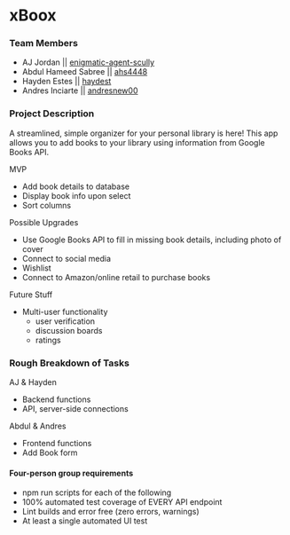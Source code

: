 # xBoox 

### Team Members

* AJ Jordan || [enigmatic-agent-scully](https://github.com/enigmatic-agent-scully)
* Abdul Hameed Sabree || [ahs4448](https://github.com/ahs4448)
* Hayden Estes || [haydest](https://github.com/haydest)
* Andres Inciarte || [andresnew00](https://github.com/andresnew00)

### Project Description
A streamlined, simple organizer for your personal library is here! This app allows you to add books to your library using information from Google Books API.

MVP
* Add book details to database
* Display book info upon select
* Sort columns

Possible Upgrades
* Use Google Books API to fill in missing book details, including photo of cover
* Connect to social media
* Wishlist
* Connect to Amazon/online retail to purchase books

Future Stuff
* Multi-user functionality
  * user verification
  * discussion boards
  * ratings

### Rough Breakdown of Tasks

AJ & Hayden
* Backend functions
* API, server-side connections

Abdul & Andres
* Frontend functions
* Add Book form

#### Four-person group requirements
* npm run scripts for each of the following
* 100% automated test coverage of EVERY API endpoint
* Lint builds and error free (zero errors, warnings)
* At least a single automated UI test
